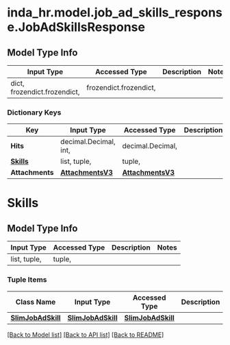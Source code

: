 # inda_hr.model.job_ad_skills_response.JobAdSkillsResponse

## Model Type Info
Input Type | Accessed Type | Description | Notes
------------ | ------------- | ------------- | -------------
dict, frozendict.frozendict,  | frozendict.frozendict,  |  | 

### Dictionary Keys
Key | Input Type | Accessed Type | Description | Notes
------------ | ------------- | ------------- | ------------- | -------------
**Hits** | decimal.Decimal, int,  | decimal.Decimal,  |  | 
**[Skills](#Skills)** | list, tuple,  | tuple,  |  | 
**Attachments** | [**AttachmentsV3**](AttachmentsV3.md) | [**AttachmentsV3**](AttachmentsV3.md) |  | [optional] 

# Skills

## Model Type Info
Input Type | Accessed Type | Description | Notes
------------ | ------------- | ------------- | -------------
list, tuple,  | tuple,  |  | 

### Tuple Items
Class Name | Input Type | Accessed Type | Description | Notes
------------- | ------------- | ------------- | ------------- | -------------
[**SlimJobAdSkill**](SlimJobAdSkill.md) | [**SlimJobAdSkill**](SlimJobAdSkill.md) | [**SlimJobAdSkill**](SlimJobAdSkill.md) |  | 

[[Back to Model list]](../../README.md#documentation-for-models) [[Back to API list]](../../README.md#documentation-for-api-endpoints) [[Back to README]](../../README.md)

